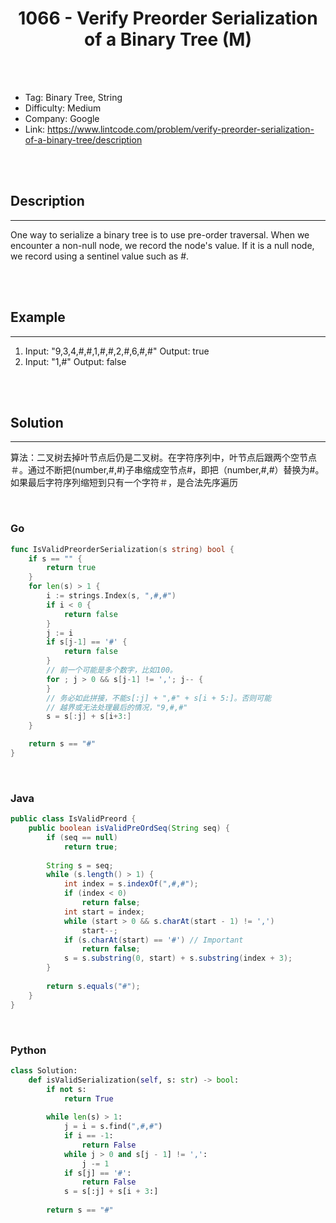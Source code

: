 # <center>1066 - Verify Preorder Serialization of a Binary Tree (M)</center> 



<br></br>

* Tag: Binary Tree, String
* Difficulty: Medium
* Company: Google
* Link: https://www.lintcode.com/problem/verify-preorder-serialization-of-a-binary-tree/description

<br></br>



## Description
----
One way to serialize a binary tree is to use pre-order traversal. When we encounter a non-null node, we record the node's value. If it is a null node, we record using a sentinel value such as #.

<br></br>



## Example
----
1. Input: "9,3,4,#,#,1,#,#,2,#,6,#,#" Output: true
2. Input: "1,#" Output: false

<br></br>



## Solution
----
算法：二叉树去掉叶节点后仍是二叉树。在字符序列中，叶节点后跟两个空节点＃。通过不断把(number,#,#)子串缩成空节点#，即把（number,#,#）替换为#。如果最后字符序列缩短到只有一个字符＃，是合法先序遍历

<br>


### Go
```go
func IsValidPreorderSerialization(s string) bool {
	if s == "" {
		return true
	}
	for len(s) > 1 {
		i := strings.Index(s, ",#,#")
		if i < 0 {
			return false
		}
		j := i
		if s[j-1] == '#' {
			return false
		}
		// 前一个可能是多个数字，比如100。
		for ; j > 0 && s[j-1] != ','; j-- {
		}
		// 务必如此拼接，不能s[:j] + ",#" + s[i + 5:]。否则可能
		// 越界或无法处理最后的情况，"9,#,#"
		s = s[:j] + s[i+3:]
	}

	return s == "#"
}
```

<br>


### Java
```java
public class IsValidPreord {
	public boolean isValidPreOrdSeq(String seq) {
		if (seq == null)
			return true;
		
		String s = seq;
		while (s.length() > 1) {
			int index = s.indexOf(",#,#");
			if (index < 0)
				return false;
			int start = index;
			while (start > 0 && s.charAt(start - 1) != ',')
				start--;
			if (s.charAt(start) == '#') // Important
				return false;
			s = s.substring(0, start) + s.substring(index + 3);
		}
		
		return s.equals("#");
	}
}
```

<br>


### Python
```python
class Solution:
    def isValidSerialization(self, s: str) -> bool:
        if not s:
            return True
        
        while len(s) > 1:
            j = i = s.find(",#,#")
            if i == -1:
                return False
            while j > 0 and s[j - 1] != ',':
                j -= 1
            if s[j] == '#':
                return False
            s = s[:j] + s[i + 3:]
        
        return s == "#"
```